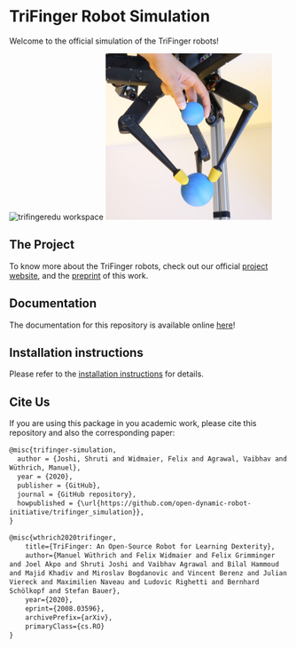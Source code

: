 # TriFinger Robot Simulation

Welcome to the official simulation of the TriFinger robots!

<!-- ![trifingeredu](docs/images/workspace.png) -->
<p float="left">
       <img src="docs/images/workspace.png" alt="trifingeredu workspace" width="420" height="300"/>
       <img src="docs/images/hand.JPG" alt="trifingeredu workspace" width="300" height="300"/>
</p>

## The Project

To know more about the TriFinger robots, check out our official
[project website](https://sites.google.com/view/trifinger), and the
[preprint](https://arxiv.org/abs/2008.03596) of this work.

## Documentation

The documentation for this repository is available online
[here](https://trifinger-robot-simulation.readthedocs.io/en/latest/)!

## Installation instructions

Please refer to the [installation instructions](https://trifinger-robot-simulation.readthedocs.io/en/latest/getting_started/installation.html)
for details.

## Cite Us

If you are using this package in you academic work, please cite this repository
and also the corresponding paper:

```
@misc{trifinger-simulation,
  author = {Joshi, Shruti and Widmaier, Felix and Agrawal, Vaibhav and Wüthrich, Manuel},
  year = {2020},
  publisher = {GitHub},
  journal = {GitHub repository},
  howpublished = {\url{https://github.com/open-dynamic-robot-initiative/trifinger_simulation}},
}
```

```
@misc{wthrich2020trifinger,
    title={TriFinger: An Open-Source Robot for Learning Dexterity},
    author={Manuel Wüthrich and Felix Widmaier and Felix Grimminger and Joel Akpo and Shruti Joshi and Vaibhav Agrawal and Bilal Hammoud and Majid Khadiv and Miroslav Bogdanovic and Vincent Berenz and Julian Viereck and Maximilien Naveau and Ludovic Righetti and Bernhard Schölkopf and Stefan Bauer},
    year={2020},
    eprint={2008.03596},
    archivePrefix={arXiv},
    primaryClass={cs.RO}
}
```
